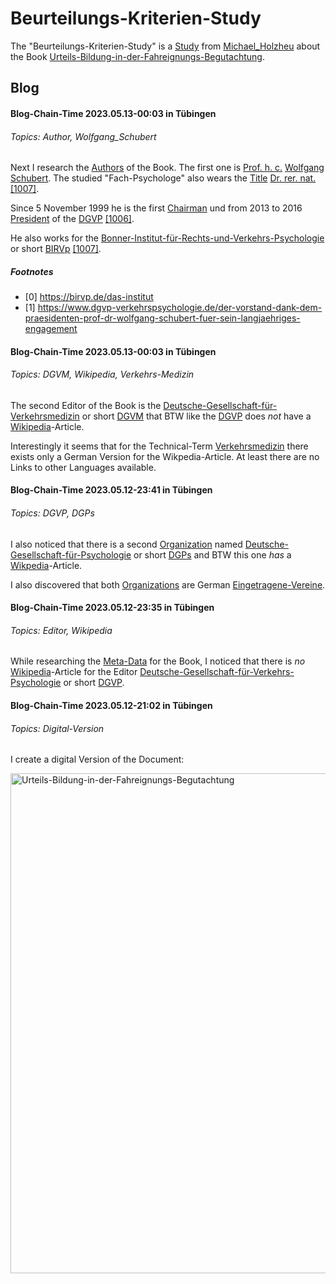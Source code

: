 # Beurteilungs-Kriterien-Study

The "Beurteilungs-Kriterien-Study" is a [Study](640001.md) from [Michael_Holzheu](0.md) about the Book [Urteils-Bildung-in-der-Fahreignungs-Begutachtung](1000001009.md).

## Blog

#### Blog-Chain-Time 2023.05.13-00:03 in Tübingen <a id="1005"/>
###### Topics: Author, Wolfgang_Schubert

Next I research the [Authors](600098.md) of the Book. The first one is [Prof. h. c.](202900014.md) [Wolfgang Schubert](1000001015.md). The studied "Fach-Psychologe" also wears the [Title](60076.md) [Dr. rer. nat.](202900013.md) [[1007]](#1007).

Since 5 November 1999 he is the first [Chairman](202800001.md) und from 2013 to 2016 [President](202800002.md) of the [DGVP](1000001012.md) [[1006]](#1006).

He also works for the [Bonner-Institut-für-Rechts-und-Verkehrs-Psychologie](1000001016.md) or short [BIRVp](1000001016.md) [[1007]](#1007).

##### Footnotes

- [0<a id="1007"/>] https://birvp.de/das-institut
- [1<a id="1006"/>] https://www.dgvp-verkehrspsychologie.de/der-vorstand-dank-dem-praesidenten-prof-dr-wolfgang-schubert-fuer-sein-langjaehriges-engagement

#### Blog-Chain-Time 2023.05.13-00:03 in Tübingen <a id="1004"/>
###### Topics: DGVM, Wikipedia, Verkehrs-Medizin

The second Editor of the Book is the [Deutsche-Gesellschaft-für-Verkehrsmedizin](1000001013.md) or short [DGVM](1000001013.md) that BTW like the [DGVP](1000001011.md) does *not* have a [Wikipedia](190000006.md)-Article.

Interestingly it seems that for the Technical-Term [Verkehrsmedizin](1000001014.md) there exists only a German Version for the Wikpedia-Article. At least there are no Links to other Languages available.

#### Blog-Chain-Time 2023.05.12-23:41 in Tübingen <a id="1003"/>
###### Topics: DGVP, DGPs

I also noticed that there is a second [Organization](240000014.md) named [Deutsche-Gesellschaft-für-Psychologie](1000001012.md) or short [DGPs](1000001012.md) and BTW this one *has* a [Wikpedia](190000006.md)-Article.

I also discovered that both [Organizations](240000014.md) are German [Eingetragene-Vereine](680003.md).

#### Blog-Chain-Time 2023.05.12-23:35 in Tübingen <a id="1002"/>
###### Topics: Editor, Wikipedia

While researching the [Meta-Data](60118.md) for the Book, I noticed that there is *no* [Wikipedia](190000006.md)-Article for the Editor [Deutsche-Gesellschaft-für-Verkehrs-Psychologie](1000001011.md) or short [DGVP](1000001011.md).

#### Blog-Chain-Time 2023.05.12-21:02 in Tübingen <a id="1001"/>
###### Topics: Digital-Version

I create a digital Version of the Document:

<img src="400000003.jpg" alt="Urteils-Bildung-in-der-Fahreignungs-Begutachtung" style="width:800px;"/>


